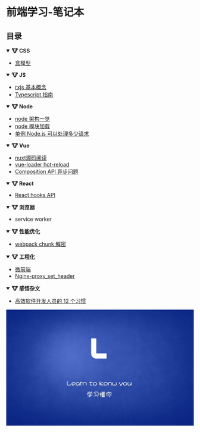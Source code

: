 # 前端学习-笔记本

## 目录
<b><details open><summary>🐮 CSS</summary></b>

- [盒模型](./docs/16226266149073.md)

</details>

<b><details open><summary>🐮 JS</summary></b>

- [rxjs 基本概念](./docs/16221950149151.md)
- [Typescript 指南](./docs/16261648578849.md)

</details>

<b><details open><summary>🐮 Node</summary></b>

- [node 架构一览](./docs/16249785029621.md)
- [node 模块加载](./docs/16251942644019.md)
- [单例 Node.js 可以处理多少请求](./docs/16279534330189.md)

</details>

<b><details open><summary>🐮 Vue</summary></b>

- [nuxt源码阅读](./docs/16221949411992.md)
- [vue-loader hot-reload](./docs/16221949411793.md)
- [Composition API 异步问题](./docs/16275237956681.md)

</details>

<b><details open><summary>🐮 React</summary></b>

- [React hooks API](./docs/16268392316624.md)
</details>

<b><details open><summary>🐮 浏览器</summary></b>

- service worker

</details>

<b><details open><summary>🐮 性能优化</summary></b>

- [webpack chunk 解密](./docs/16221948706253.md)

</details>

<b><details open><summary>🐮 工程化</summary></b>

- [微前端](./docs/16251044572596.md)
- [Nginx-proxy_set_header](./docs/20210907.md)

</details>

<b><details open><summary>🐮 感悟杂文</summary></b>

- [高效软件开发人员的 12 个习惯](./docs/16278833991926.md)

</details>


![](.gitbook/assets/image%20%289%29.png)





